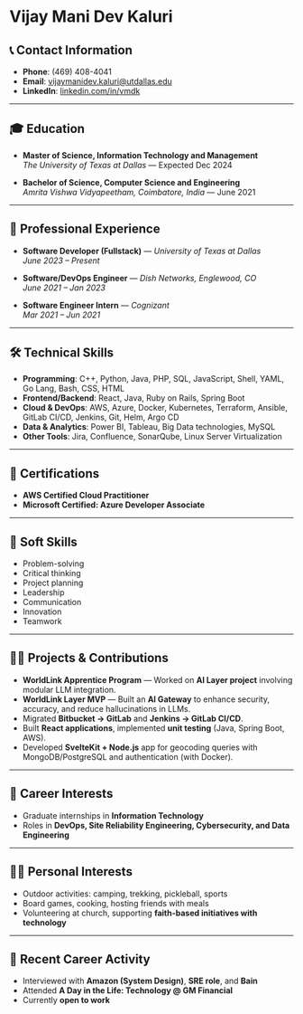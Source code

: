 # Vijay Mani Dev Kaluri  

## 📞 Contact Information  
- **Phone**: (469) 408-4041  
- **Email**: [vijaymanidev.kaluri@utdallas.edu](mailto:vijaymanidev.kaluri@utdallas.edu)  
- **LinkedIn**: [linkedin.com/in/vmdk](https://www.linkedin.com/in/vmdk/)  

---

## 🎓 Education  
- **Master of Science, Information Technology and Management**  
  *The University of Texas at Dallas* — Expected Dec 2024  

- **Bachelor of Science, Computer Science and Engineering**  
  *Amrita Vishwa Vidyapeetham, Coimbatore, India* — June 2021  

---

## 💼 Professional Experience  

- **Software Developer (Fullstack)** — *University of Texas at Dallas*  
  *June 2023 – Present*  

- **Software/DevOps Engineer** — *Dish Networks, Englewood, CO*  
  *June 2021 – Jan 2023*  

- **Software Engineer Intern** — *Cognizant*  
  *Mar 2021 – Jun 2021*  

---

## 🛠️ Technical Skills  
- **Programming**: C++, Python, Java, PHP, SQL, JavaScript, Shell, YAML, Go Lang, Bash, CSS, HTML  
- **Frontend/Backend**: React, Java, Ruby on Rails, Spring Boot  
- **Cloud & DevOps**: AWS, Azure, Docker, Kubernetes, Terraform, Ansible, GitLab CI/CD, Jenkins, Git, Helm, Argo CD  
- **Data & Analytics**: Power BI, Tableau, Big Data technologies, MySQL  
- **Other Tools**: Jira, Confluence, SonarQube, Linux Server Virtualization  

---

## 📜 Certifications  
- **AWS Certified Cloud Practitioner**  
- **Microsoft Certified: Azure Developer Associate**  

---

## 🌟 Soft Skills  
- Problem-solving  
- Critical thinking  
- Project planning  
- Leadership  
- Communication  
- Innovation  
- Teamwork  

---

## 🧑‍💻 Projects & Contributions  
- **WorldLink Apprentice Program** — Worked on **AI Layer project** involving modular LLM integration.  
- **WorldLink Layer MVP** — Built an **AI Gateway** to enhance security, accuracy, and reduce hallucinations in LLMs.  
- Migrated **Bitbucket → GitLab** and **Jenkins → GitLab CI/CD**.  
- Built **React applications**, implemented **unit testing** (Java, Spring Boot, AWS).  
- Developed **SvelteKit + Node.js** app for geocoding queries with MongoDB/PostgreSQL and authentication (with Docker).  

---

## 🎯 Career Interests  
- Graduate internships in **Information Technology**  
- Roles in **DevOps, Site Reliability Engineering, Cybersecurity, and Data Engineering**  

---

## 🧑‍🎤 Personal Interests  
- Outdoor activities: camping, trekking, pickleball, sports  
- Board games, cooking, hosting friends with meals  
- Volunteering at church, supporting **faith-based initiatives with technology**  

---

## 📝 Recent Career Activity  
- Interviewed with **Amazon (System Design)**, **SRE role**, and **Bain**  
- Attended **A Day in the Life: Technology @ GM Financial**  
- Currently **open to work**  
